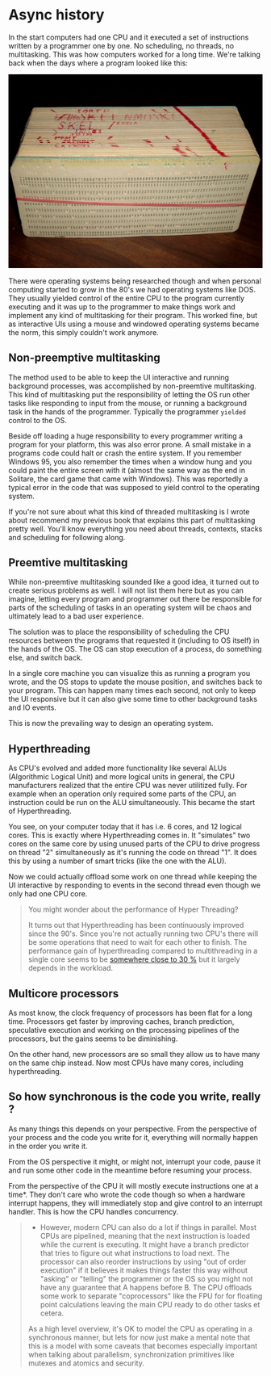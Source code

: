 # Async history
In the start computers had one CPU and it executed a set of instructions written
by a programmer one by one. No scheduling, no threads, no multitasking. This was
how computers worked for a long time. We're talking back when the days where a
program looked like this:

![Image](./images/punched_card_deck.jpg)

There were operating systems being researched though and when personal computing
started to grow in the 80's we had operating systems like DOS. They usually
yielded control of the entire CPU to the program currently executing and it was
up to the programmer to make things work and implement any kind of multitasking
for their program. This worked fine, but as interactive UIs using a mouse and
windowed operating systems became the norm, this simply couldn't work anymore.



## Non-preemptive multitasking

The method used to be able to keep the UI interactive and running background
processes, was accomplished by non-preemtive multitasking. This kind of 
multitasking put the responsibility of letting the OS run other tasks like 
responding to input from the mouse, or running a background task in the hands of
the programmer. Typically the programmer `yielded` control to the OS.

Beside off loading a huge responsibility to every programmer writing a program
for your platform, this was also error prone. A small mistake in a programs code
could halt or crash the entire system. If you remember Windows 95, you also
remember the times when a window hung and you could paint the entire screen with
it (almost the same way as the end in Solitare, the card game that came with Windows).
This was reportedly a typical error in the code that was supposed to yield control
to the operating system.

If you're not sure about what this kind of threaded multitasking is I wrote about
recommend my previous book that explains this part of multitasking pretty well.
You'll know everything you need about threads, contexts, stacks and scheduling
for following along.

## Preemtive multitasking

While non-preemtive multitasking sounded like a good idea, it turned out to
create serious problems as well. I will not list them here but as you can imagine,
letting every program and programmer out there be responsible for parts of the
scheduling of tasks in an operating system will be chaos and ultimately lead to
a bad user experience.

The solution was to place the responsibility of scheduling the CPU resources
between the programs that requested it (including to OS itself) in the hands of
the OS. The OS can stop execution of a process, do something else, and switch back.

In a single core machine you can visualize this as running a program you wrote,
and the OS stops to update the mouse position, and switches back to your program.
This can happen many times each second, not only to keep the UI responsive but
it can also give some time to other background tasks and IO events.

This is now the prevailing way to design an operating system.

## Hyperthreading

As CPU's evolved and added more functionality like several ALUs (Algorithmic Logical Unit) 
and more logical units in general, the CPU manufacturers realized that the entire
CPU was never utilitized fully. For example when an operation only required some
parts of the CPU, an instruction could be run on the ALU simultaneously. This
became the start of Hyperthreading.

You see, on your computer today that it has i.e. 6 cores, and 12 logical cores.
This is exactly where Hyperthreading comes in. It "simulates" two cores on the
same core by using unused parts of the CPU to drive progress on thread "2"
simultaneously as it's running the code on thread "1". It does this by using a
number of smart tricks (like the one with the ALU).

Now we could actually offload some work on one thread while keeping the UI
interactive by responding to events in the second thread even though we only
had one CPU core.

> You might wonder about the performance of Hyper Threading? 
> 
> It turns out that Hyperthreading has been continuously improved since the 90's.
> Since you're not actually running two CPU's there will be some operations that
> need to wait for each other to finish. The performance gain of hyperthreading
> compared to multithreading in a single core seems to be [somewhere close
> to 30 %](https://en.wikipedia.org/wiki/Hyper-threading#Performance_claims) but
> it largely depends in the workload.

## Multicore processors

As most know, the clock frequency of processors has been flat for a long time.
Processors get faster by improving caches, branch prediction, speculative execution
and working on the processing pipelines of the processors, but the gains seems to
be diminishing.

On the other hand, new processors are so small they allow us to have many on the
same chip instead. Now most CPUs have many cores, including hyperthreading.

## So how synchronous is the code you write, really ?

As many things this depends on your perspective. From the perspective of your process
and the code you write for it, everything will normally happen in the order you
write it.

From the OS perspective it might, or might not, interrupt your code, pause it
and run some other code in the meantime before resuming your process.

From the perspective of the CPU it will mostly execute instructions one at a time*.
They don't care who wrote the code though so when a hardware interrupt happens,
they will immediately stop and give control to an interrupt handler. This is how
the CPU handles concurrency.


> * However, modern CPU can also do a lot if things in parallel. Most CPUs are
> pipelined, meaning that the next instruction is loaded while the current is
> executing. It might have a branch predictor that tries to figure out what
> instructions to load next. The processor can also reorder instructions by using
> "out of order execution" if it believes it makes things faster this way without
> "asking" or "telling" the programmer or the OS so you might not have any guarantee
> that A happens before B. The CPU offloads some work to separate "coprocessors"
> like the FPU for for floating point calculations leaving the main CPU ready to
> do other tasks et cetera.
>
> As a high level overview, it's OK to model the CPU as operating in a synchronous
> manner, but lets for now just make a mental note that this is a model with some
> caveats that becomes especially important when talking about parallelism,
> synchronization primitives like mutexes and atomics and security.